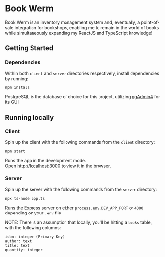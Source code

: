# Book Werm

Book Werm is an inventory management system and, eventually, a point-of-sale integration for bookshops, enabling me to remain in the world of books while simultaneously expanding my ReactJS and TypeScript knowledge!

## Getting Started

### Dependencies

Within both `client` and `server` directories respectively, install dependencies by running:

`npm install`

PostgreSQL is the database of choice for this project, utilizing [pgAdmin4](https://www.pgadmin.org/download/) for its GUI

## Running locally

### Client

Spin up the client with the following commands from the `client` directory:

`npm start`

Runs the app in the development mode.\
Open [http://localhost:3000](http://localhost:3000) to view it in the browser.

### Server

Spin up the server with the following commands from the `server` directory:

`npx ts-node app.ts`

Runs the Express server on either `process.env.DEV_APP_PORT` or `4000` depending on your `.env` file

NOTE: There is an assumption that locally, you'll be hitting a `books` table, with the following columns:

```
isbn: integer (Primary Key)
author: text
title: text
quantity: integer
```

